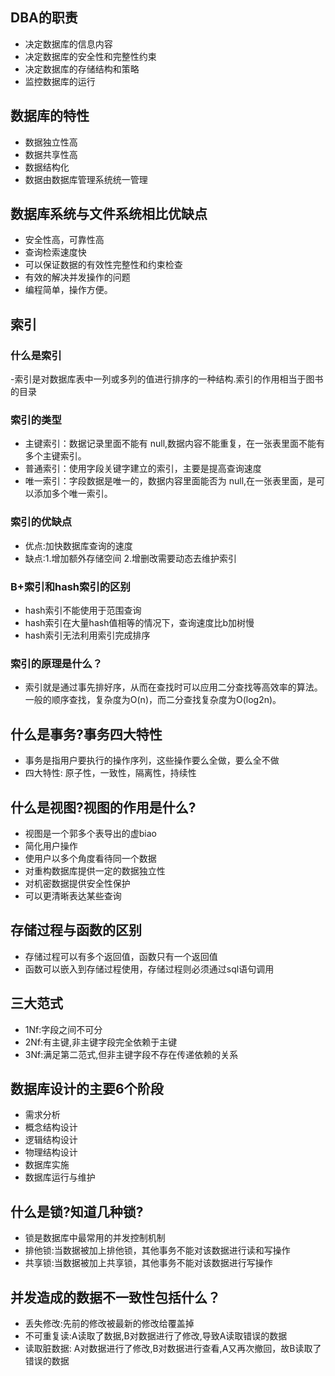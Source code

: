 
## DBA的职责
- 决定数据库的信息内容
- 决定数据库的安全性和完整性约束
- 决定数据库的存储结构和策略
- 监控数据库的运行

## 数据库的特性
- 数据独立性高
- 数据共享性高
- 数据结构化
- 数据由数据库管理系统统一管理

## 数据库系统与文件系统相比优缺点
- 安全性高，可靠性高
- 查询检索速度快
- 可以保证数据的有效性完整性和约束检查
- 有效的解决并发操作的问题
- 编程简单，操作方便。

## 索引
### 什么是索引
-索引是对数据库表中一列或多列的值进行排序的一种结构.索引的作用相当于图书的目录

### 索引的类型
- 主键索引：数据记录里面不能有 null,数据内容不能重复，在一张表里面不能有多个主键索引。
- 普通索引：使用字段关键字建立的索引，主要是提高查询速度
- 唯一索引：字段数据是唯一的，数据内容里面能否为 null,在一张表里面，是可
以添加多个唯一索引。

### 索引的优缺点
- 优点:加快数据库查询的速度
- 缺点:1.增加额外存储空间 2.增删改需要动态去维护索引

### B+索引和hash索引的区别
- hash索引不能使用于范围查询
- hash索引在大量hash值相等的情况下，查询速度比b加树慢
- hash索引无法利用索引完成排序


### 索引的原理是什么？
- 索引就是通过事先排好序，从而在查找时可以应用二分查找等高效率的算法。一般的顺序查找，复杂度为O(n)，而二分查找复杂度为O(log2n)。

## 什么是事务?事务四大特性
- 事务是指用户要执行的操作序列，这些操作要么全做，要么全不做
- 四大特性: 原子性，一致性，隔离性，持续性


## 什么是视图?视图的作用是什么?
- 视图是一个郭多个表导出的虚biao
- 简化用户操作
- 使用户以多个角度看待同一个数据
- 对重构数据库提供一定的数据独立性
- 对机密数据提供安全性保护
- 可以更清晰表达某些查询


## 存储过程与函数的区别
- 存储过程可以有多个返回值，函数只有一个返回值
- 函数可以嵌入到存储过程使用，存储过程则必须通过sql语句调用

## 三大范式
- 1Nf:字段之间不可分
- 2Nf:有主键,非主键字段完全依赖于主键
- 3Nf:满足第二范式,但非主键字段不存在传递依赖的关系

## 数据库设计的主要6个阶段
- 需求分析
- 概念结构设计
- 逻辑结构设计
- 物理结构设计
- 数据库实施
- 数据库运行与维护

## 什么是锁?知道几种锁?
- 锁是数据库中最常用的并发控制机制
- 排他锁:当数据被加上排他锁，其他事务不能对该数据进行读和写操作
- 共享锁:当数据被加上共享锁，其他事务不能对该数据进行写操作

## 并发造成的数据不一致性包括什么？
- 丢失修改:先前的修改被最新的修改给覆盖掉
- 不可重复读:A读取了数据,B对数据进行了修改,导致A读取错误的数据
- 读取脏数据: A对数据进行了修改,B对数据进行查看,A又再次撤回，故B读取了错误的数据
